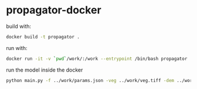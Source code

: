 # propagator-docker

build with:
```bash
docker build -t propagator .
```

run with:
```bash
docker run -it -v `pwd`/work/:/work --entrypoint /bin/bash propagator
```

run the model inside the docker
```bash
python main.py -f ../work/params.json -veg ../work/veg.tiff -dem ../work/dem.tiff -of ../work/output/
```
